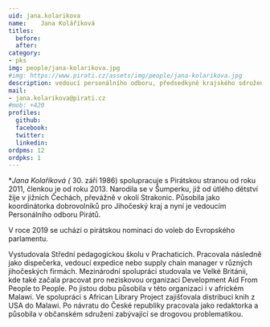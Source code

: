```yaml
---
uid: jana.kolarikova
name:    Jana Koláříková
titles:
  before: 
  after:
category:
- pks
img: people/jana-kolarikova.jpg 
#img: https://www.pirati.cz/assets/img/people/jana-kolarikova.jpg
description: vedoucí personálního odboru, předsedkyně krajského sdružení Jihočeského kraje a místopředsedkyně MS Strakonicko
mail:
- jana.kolarikova@pirati.cz
#mob: +420
profiles:
  github:
  facebook:				
  twitter:
  linkedin:
ordpms: 12
ordpks: 1 
---
```


**Jana Kolaříková (* 30. září 1986) spolupracuje s Pirátskou stranou od roku 2011, členkou je od roku 2013. Narodila se v Šumperku, již od útlého dětství žije v jižních Čechách, převážně v okolí Strakonic. Působila jako koordinátorka dobrovolníků pro Jihočeský kraj a nyní je vedoucím Personálního odboru Pirátů.

V roce 2019 se uchází o pirátskou nominaci do voleb do Evropského parlamentu.

Vystudovala Střední pedagogickou školu v Prachaticích. Pracovala následně jako dispečerka, vedoucí expedice nebo supply chain manager v různých jihočeských firmách. Mezinárodní spolupráci studovala ve Velké Británii, kde také začala pracovat pro neziskovou organizaci Development Aid From People to People. Po jistou dobu působila v této organizaci i v africkém Malawi. Ve spolupráci s African Library Project zajišťovala distribuci knih z USA do Malawi. Po návratu do České republiky pracovala jako redaktorka a působila v občanském sdružení zabývající se drogovou problematikou.
